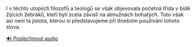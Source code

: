 
I v těchto utopiích filozofů a teologů se však objevovala početná třída v bídě žijících žebráků, kteří byli zcela závislí na almužnách bohatých. Toto však asi není ta jistota, kterou si představujeme při dnešním používání tohoto slova.

[🔊 Poslechnout audio](/data/7-paragraphs/audio/chapter_166/para_005-I-v-tchto-utopich-filozof-a-teolog-se-vak-obj.mp3)
